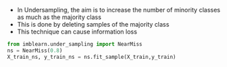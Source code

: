 - In Undersampling, the aim is to increase the number of minority classes as much as the majority class
- This is done by deleting samples of the majority class 
- This technique can cause information loss 

```py pip install imbalanced-learn
from imblearn.under_sampling import NearMiss
ns = NearMiss(0.8)
X_train_ns, y_train_ns = ns.fit_sample(X_train,y_train)
```
